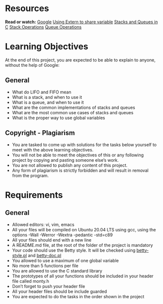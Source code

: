 # Resources
**Read or watch:**
[Google](https://intranet.alxswe.com/rltoken/tn1X658KGumYYq_szFJI5w)
[Using Extern to share variable](https://intranet.alxswe.com/rltoken/0KVWTdE8xXy__jUfBfakCw)
[Stacks and Queues in C](https://intranet.alxswe.com/rltoken/udmomL4F4mF630D2Z-ltqg)
[Stack Operations](https://intranet.alxswe.com/rltoken/fj_-SJXW-pWxgAnstsARoQ)
[Queue Operations](https://intranet.alxswe.com/rltoken/6Y_GVoIH_rV45xd7w0a9FA)
# Learning Objectives
At the end of this project, you are expected to be able to explain to anyone, without the help of Google:

## General
* What do LIFO and FIFO mean
* What is a stack, and when to use it
* What is a queue, and when to use it
* What are the common implementations of stacks and queues
* What are the most common use cases of stacks and queues
* What is the proper way to use global variables
## Copyright - Plagiarism
* You are tasked to come up with solutions for the tasks below yourself to meet with the above learning objectives.
* You will not be able to meet the objectives of this or any following project by copying and pasting someone else’s work.
* You are not allowed to publish any content of this project.
* Any form of plagiarism is strictly forbidden and will result in removal from the program.
# Requirements
## General
* Allowed editors: vi, vim, emacs
* All your files will be compiled on Ubuntu 20.04 LTS using gcc, using the options -Wall -Werror -Wextra -pedantic -std=c89
* All your files should end with a new line
* A README.md file, at the root of the folder of the project is mandatory
* Your code should use the Betty style. It will be checked using [betty-style.pl](https://github.com/holbertonschool/Betty/blob/master/betty-style.pl) and [betty-doc.pl](https://github.com/holbertonschool/Betty/blob/master/betty-doc.pl)
* You allowed to use a maximum of one global variable
* No more than 5 functions per file
* You are allowed to use the C standard library
* The prototypes of all your functions should be included in your header file called monty.h
* Don’t forget to push your header file
* All your header files should be include guarded
* You are expected to do the tasks in the order shown in the project
